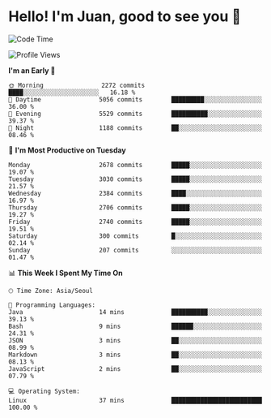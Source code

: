 # Hello! I'm Juan, good to see you 👋

<!--
**Y-k-Y/Y-k-Y** is a ✨ _special_ ✨ repository because its `README.md` (this file) appears on your GitHub profile.

Here are some ideas to get you started:

- 🔭 I’m currently working on ...
- 🌱 I’m currently learning ...
- 👯 I’m looking to collaborate on ...
- 🤔 I’m looking for help with ...
- 💬 Ask me about ...
- 📫 How to reach me: ...
- 😄 Pronouns: ...
- ⚡ Fun fact: ...
-->
<!--
![Profile views](https://gpvc.arturio.dev/Y-k-Y)

[![Omid Nikrah StackOverflow](https://github-readme-stackoverflow.vercel.app/?userID=9517076)](https://stackoverflow.com/users/9517076/i-have-10-fingers)
-->

<!--START_SECTION:waka-->
![Code Time](http://img.shields.io/badge/Code%20Time-1%2C747%20hrs%2040%20mins-blue)

![Profile Views](http://img.shields.io/badge/Profile%20Views-0-blue)

**I'm an Early 🐤** 

```text
🌞 Morning                2272 commits        ████░░░░░░░░░░░░░░░░░░░░░   16.18 % 
🌆 Daytime                5056 commits        █████████░░░░░░░░░░░░░░░░   36.00 % 
🌃 Evening                5529 commits        ██████████░░░░░░░░░░░░░░░   39.37 % 
🌙 Night                  1188 commits        ██░░░░░░░░░░░░░░░░░░░░░░░   08.46 % 
```
📅 **I'm Most Productive on Tuesday** 

```text
Monday                   2678 commits        █████░░░░░░░░░░░░░░░░░░░░   19.07 % 
Tuesday                  3030 commits        █████░░░░░░░░░░░░░░░░░░░░   21.57 % 
Wednesday                2384 commits        ████░░░░░░░░░░░░░░░░░░░░░   16.97 % 
Thursday                 2706 commits        █████░░░░░░░░░░░░░░░░░░░░   19.27 % 
Friday                   2740 commits        █████░░░░░░░░░░░░░░░░░░░░   19.51 % 
Saturday                 300 commits         █░░░░░░░░░░░░░░░░░░░░░░░░   02.14 % 
Sunday                   207 commits         ░░░░░░░░░░░░░░░░░░░░░░░░░   01.47 % 
```


📊 **This Week I Spent My Time On** 

```text
🕑︎ Time Zone: Asia/Seoul

💬 Programming Languages: 
Java                     14 mins             ██████████░░░░░░░░░░░░░░░   39.13 % 
Bash                     9 mins              ██████░░░░░░░░░░░░░░░░░░░   24.31 % 
JSON                     3 mins              ██░░░░░░░░░░░░░░░░░░░░░░░   08.99 % 
Markdown                 3 mins              ██░░░░░░░░░░░░░░░░░░░░░░░   08.13 % 
JavaScript               2 mins              ██░░░░░░░░░░░░░░░░░░░░░░░   07.79 % 

💻 Operating System: 
Linux                    37 mins             █████████████████████████   100.00 % 
```


<!--END_SECTION:waka-->
